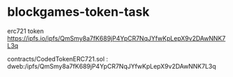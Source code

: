 # blockgames-token-task



erc721 token
https://ipfs.io/ipfs/QmSmy8a7fK689jP4YpCR7NqJYfwKpLepX9v2DAwNNK7L3q

contracts/CodedTokenERC721.sol : 
dweb:/ipfs/QmSmy8a7fK689jP4YpCR7NqJYfwKpLepX9v2DAwNNK7L3q
